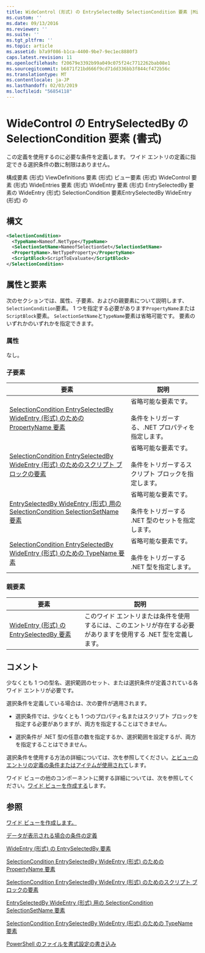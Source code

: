 ```yaml
---
title: WideControl (形式) の EntrySelectedBy SelectionCondition 要素 |Microsoft Docs
ms.custom: ''
ms.date: 09/13/2016
ms.reviewer: ''
ms.suite: ''
ms.tgt_pltfrm: ''
ms.topic: article
ms.assetid: b7a9f086-b1ca-4400-9be7-9ec1ec8880f3
caps.latest.revision: 11
ms.openlocfilehash: f20679e3392b99a049c075f24c7712262bab08e1
ms.sourcegitcommit: b6871f21bd666f9cd71dd336bb3f844cf472b56c
ms.translationtype: MT
ms.contentlocale: ja-JP
ms.lasthandoff: 02/03/2019
ms.locfileid: "56854118"
---
```

# <a name="selectioncondition-element-for-entryselectedby-for-widecontrol-format"></a>WideControl の EntrySelectedBy の SelectionCondition 要素 (書式)

この定義を使用するのに必要な条件を定義します。 ワイド エントリの定義に指定できる選択条件の数に制限はありません。

構成要素 (形式) ViewDefinitions 要素 (形式) ビュー要素 (形式) WideControl 要素 (形式) WideEntries 要素 (形式) WideEntry 要素 (形式) EntrySelectedBy 要素の WideEntry (形式) SelectionCondition 要素EntrySelectedBy WideEntry (形式) の

## <a name="syntax"></a>構文

```xml
<SelectionCondition>
  <TypeName>Nameof.NetType</TypeName>
  <SelectionSetName>NameofSelectionSet</SelectionSetName>
  <PropertyName>.NetTypeProperty</PropertyName>
  <ScriptBlock>ScriptToEvaluate</ScriptBlock>
</SelectionCondition>
```

## <a name="attributes-and-elements"></a>属性と要素

次のセクションでは、属性、子要素、およびの親要素について説明します、`SelectionCondition`要素。 1 つを指定する必要があります`PropertyName`または`ScriptBlock`要素。 `SelectionSetName`と`TypeName`要素は省略可能です。 要素のいずれかのいずれかを指定できます。

### <a name="attributes"></a>属性

なし。

### <a name="child-elements"></a>子要素

|要素|説明|
|-------------|-----------------|
|[SelectionCondition EntrySelectedBy WideEntry (形式) のための PropertyName 要素](./propertyname-element-for-selectioncondition-for-entryselectedby-for-wideentry-format.md)|省略可能な要素です。<br /><br /> 条件をトリガーする、.NET プロパティを指定します。|
|[SelectionCondition EntrySelectedBy WideEntry (形式) のためのスクリプト ブロックの要素](./scriptblock-element-for-selectioncondition-for-entryselectedby-for-widecontrol-format.md)|省略可能な要素です。<br /><br /> 条件をトリガーするスクリプト ブロックを指定します。|
|[EntrySelectedBy WideEntry (形式) 用の SelectionCondition SelectionSetName 要素](./selectionsetname-element-for-selectioncondition-for-entryselectedby-for-wideentry-format.md)|省略可能な要素です。<br /><br /> 条件をトリガーする .NET 型のセットを指定します。|
|[SelectionCondition EntrySelectedBy WideEntry (形式) のための TypeName 要素](./typename-element-for-selectioncondition-for-entryselectedby-for-widecontrol-format.md)|省略可能な要素です。<br /><br /> 条件をトリガーする .NET 型を指定します。|

### <a name="parent-elements"></a>親要素

|要素|説明|
|-------------|-----------------|
|[WideEntry (形式) の EntrySelectedBy 要素](./entryselectedby-element-for-wideentry-format.md)|このワイド エントリまたは条件を使用するには、このエントリが存在する必要がありますを使用する .NET 型を定義します。|

## <a name="remarks"></a>コメント

少なくとも 1 つの型名、選択範囲のセット、または選択条件が定義されている各ワイド エントリが必要です。

選択条件を定義している場合は、次の要件が適用されます。

- 選択条件では、少なくとも 1 つのプロパティ名またはスクリプト ブロックを指定する必要がありますが、両方を指定することはできません。

- 選択条件が .NET 型の任意の数を指定するか、選択範囲を設定するが、両方を指定することはできません。

選択条件を使用する方法の詳細については、次を参照してください。[とビューのエントリの定義の条件またはアイテムが使用されて](./defining-conditions-for-displaying-data.md)します。

ワイド ビューの他のコンポーネントに関する詳細については、次を参照してください。[ワイド ビューを作成する](./creating-a-wide-view.md)します。

## <a name="see-also"></a>参照

[ワイド ビューを作成します。](./creating-a-wide-view.md)

[データが表示される場合の条件の定義](./defining-conditions-for-displaying-data.md)

[WideEntry (形式) の EntrySelectedBy 要素](./entryselectedby-element-for-wideentry-format.md)

[SelectionCondition EntrySelectedBy WideEntry (形式) のための PropertyName 要素](./propertyname-element-for-selectioncondition-for-entryselectedby-for-wideentry-format.md)

[SelectionCondition EntrySelectedBy WideEntry (形式) のためのスクリプト ブロックの要素](./scriptblock-element-for-selectioncondition-for-entryselectedby-for-widecontrol-format.md)

[EntrySelectedBy WideEntry (形式) 用の SelectionCondition SelectionSetName 要素](./selectionsetname-element-for-selectioncondition-for-entryselectedby-for-wideentry-format.md)

[SelectionCondition EntrySelectedBy WideEntry (形式) のための TypeName 要素](./typename-element-for-selectioncondition-for-entryselectedby-for-widecontrol-format.md)

[PowerShell のファイルを書式設定の書き込み](./writing-a-powershell-formatting-file.md)
